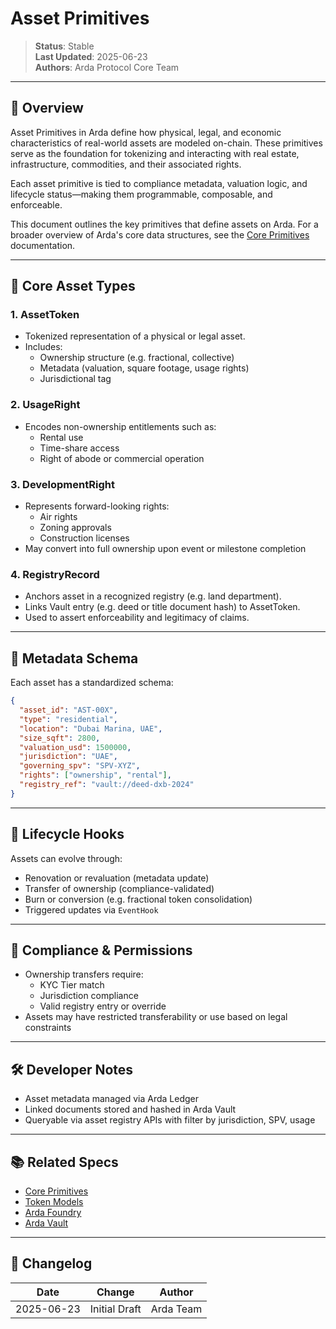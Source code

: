 # Asset Primitives

> **Status**: Stable  
> **Last Updated**: 2025-06-23  
> **Authors**: Arda Protocol Core Team

---

## 🧭 Overview

Asset Primitives in Arda define how physical, legal, and economic characteristics of real-world assets are modeled on-chain. These primitives serve as the foundation for tokenizing and interacting with real estate, infrastructure, commodities, and their associated rights.

Each asset primitive is tied to compliance metadata, valuation logic, and lifecycle status—making them programmable, composable, and enforceable.

This document outlines the key primitives that define assets on Arda. For a broader overview of Arda's core data structures, see the [Core Primitives](core-primitives.md) documentation.

---

## 🧱 Core Asset Types

### 1. **AssetToken**
- Tokenized representation of a physical or legal asset.
- Includes:
  - Ownership structure (e.g. fractional, collective)
  - Metadata (valuation, square footage, usage rights)
  - Jurisdictional tag

### 2. **UsageRight**
- Encodes non-ownership entitlements such as:
  - Rental use
  - Time-share access
  - Right of abode or commercial operation

### 3. **DevelopmentRight**
- Represents forward-looking rights:
  - Air rights
  - Zoning approvals
  - Construction licenses
- May convert into full ownership upon event or milestone completion

### 4. **RegistryRecord**
- Anchors asset in a recognized registry (e.g. land department).
- Links Vault entry (e.g. deed or title document hash) to AssetToken.
- Used to assert enforceability and legitimacy of claims.

---

## 🧬 Metadata Schema

Each asset has a standardized schema:

```json
{
  "asset_id": "AST-00X",
  "type": "residential",
  "location": "Dubai Marina, UAE",
  "size_sqft": 2800,
  "valuation_usd": 1500000,
  "jurisdiction": "UAE",
  "governing_spv": "SPV-XYZ",
  "rights": ["ownership", "rental"],
  "registry_ref": "vault://deed-dxb-2024"
}
```

---

## 🔁 Lifecycle Hooks

Assets can evolve through:

- Renovation or revaluation (metadata update)
- Transfer of ownership (compliance-validated)
- Burn or conversion (e.g. fractional token consolidation)
- Triggered updates via `EventHook`

---

## 🔐 Compliance & Permissions

- Ownership transfers require:
  - KYC Tier match
  - Jurisdiction compliance
  - Valid registry entry or override
- Assets may have restricted transferability or use based on legal constraints

---

## 🛠️ Developer Notes

- Asset metadata managed via Arda Ledger
- Linked documents stored and hashed in Arda Vault
- Queryable via asset registry APIs with filter by jurisdiction, SPV, usage

---

## 📚 Related Specs

- [Core Primitives](core-primitives.md)
- [Token Models](../protocol/token-models.md)
- [Arda Foundry](../product/arda-foundry.md)
- [Arda Vault](../middleware/arda-vault.md)

---

## 🧭 Changelog

| Date       | Change           | Author       |
|------------|------------------|--------------|
| 2025-06-23 | Initial Draft    | Arda Team    |
